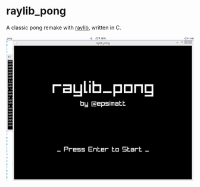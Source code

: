 # raylib_pong
A classic pong remake with [raylib](https://github.com/raysan5/raylib), written in C.<br />  
![raylib_pong](./_raylib_pong.gif)
